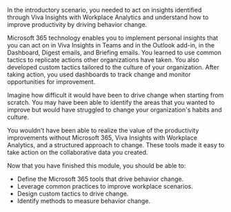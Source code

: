 In the introductory scenario, you needed to act on insights identified through Viva Insights with Workplace Analytics and understand how to improve productivity by driving behavior change.

Microsoft 365 technology enables you to implement personal insights that you can act on in Viva Insights in Teams and in the Outlook add-in, in the Dashboard, Digest emails, and Briefing emails. You learned to use common tactics to replicate actions other organizations have taken. You also developed custom tactics tailored to the culture of your organization. After taking action, you used dashboards to track change and monitor opportunities for improvement.

Imagine how difficult it would have been to drive change when starting from scratch. You may have been able to identify the areas that you wanted to improve but would have struggled to change your organization's habits and culture.

You wouldn't have been able to realize the value of the productivity improvements without Microsoft 365, Viva Insights with Workplace Analytics, and a structured approach to change. These tools made it easy to take action on the collaborative data you created.

Now that you have finished this module, you should be able to:
  
- Define the Microsoft 365 tools that drive behavior change.
- Leverage common practices to improve workplace scenarios.
- Design custom tactics to drive change.
- Identify methods to measure behavior change.
